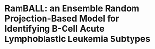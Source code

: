 # RamBALL: an Ensemble Random Projection-Based Model for Identifying B-Cell Acute Lymphoblastic Leukemia Subtypes
